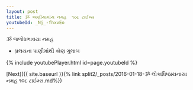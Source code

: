 ```yaml
---
layout: post
title: ૐ અણીયામાંય નમહ  ૧૦૮ ટાઈમ્સ
youtubeId: _Nj_-fhxvEo
---
```

 
 
 ૐ જળોધભાવયા નમહ  
 
 -  પ્રલયના પાણીમાંથી કોણ ગુલાબ 
 
  
 
  
 
 
 
 
 
 


{% include youtubePlayer.html id=page.youtubeId %}
 
[Next]({{ site.baseurl }}{% link  split2/_posts/2016-01-18-ૐ લોકાધિષ્ઠાયનાયા નમહ ૧૦૮ ટાઈમ્સ.md%})
 
